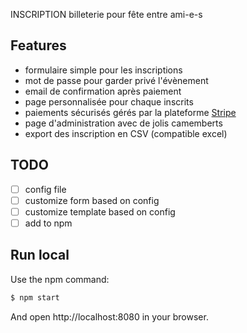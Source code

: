 INSCRIPTION
billeterie pour fête entre ami-e-s

## Features
- formulaire simple pour les inscriptions
- mot de passe pour garder privé l'évènement
- email de confirmation après paiement
- page personnalisée pour chaque inscrits
- paiements sécurisés gérés par la plateforme [Stripe](https://github.com/stripe/stripe-node)
- page d'administration avec de jolis camemberts
- export des inscription en CSV (compatible excel)

## TODO

- [ ] config file
- [ ] customize form based on config
- [ ] customize template based on config
- [ ] add to npm

## Run local

Use the npm command:
```bash
$ npm start
```

And open http://localhost:8080 in your browser.
